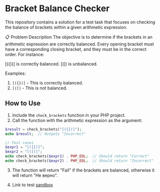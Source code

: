 
# Bracket Balance Checker

This repository contains a solution for a test task that focuses on checking the balance of brackets within a given arithmetic expression.

📋 Problem Description
The objective is to determine if the brackets in an arithmetic expression are correctly balanced. Every opening bracket must have a corresponding closing bracket, and they must be in the correct order. For instance:

[({})] is correctly balanced.
[([) is unbalanced.

Examples:

1. `[({})]` - This is correctly balanced.
2. `[([)` - This is not balanced.

## How to Use

1. Include the `check_brackets` function in your PHP project.
2. Call the function with the arithmetic expression as the argument:

```php
$result = check_brackets("[({})]");
echo $result;  // Outputs "Incorrect"
```

```php
// Test cases
$expr1 = "[({})]";
$expr2 = "[([)]";
echo check_brackets($expr1) . PHP_EOL;  // Should return "Correct"
echo check_brackets($expr2) . PHP_EOL;  // Should return "Incorrect"
```

3. The function will return "Fail" if the brackets are balanced, otherwise it will return "Не верно".

4. Link to test [sandbox](https://onlinephp.io?s=jZRta9swEMdfL5DvcAuB2K1J1r5c-jAogxUKK1vfhRBU5VKLOJKR5K6hzXevTpJjOwvd9Mo-nf73uwfp4rrMy36v35ucnPR7cAIPuTCwqiS3QkngOfK1AbECmyM8asbXaN2_9P9P4hklMC1svkErOOBLqdEYOsk0AldaI7fFFh5ZwSTH5Zhi-DjfSqbZBozVQj7BsHXywSkf17QqAI2DgkZbaVlL_PJ_BgY3IeqAqPfEhFNDZKAcvf4jDMLgVkbKgVedUC266S9qkaRFmcJrv_fJnXBrMoF7JrQB1Qq4UhqQmW3QcIDj4DyMHuHEJcyCmdYoHcHlFYySUdYyzoNx1jHugvF1FGzzKRC31zfW6ZOwMxKab2gwuo_K4JLquEYswRIKUVMzVYmS6lhnMK4VncaNkk5BxrRi3Z9ZUaGp04pVdIH3DZjGLSFbm029p60Ad0o5nFyr6il3ZeO5K5ubD25R18PW1D6GJJRkKJzol6kLAhc0CQXKTpto5_TUd6su3pCk3amW22wo5nuciHS7ajO4CZKHJcqgrEwOwoKSrqQE6es8bnTcCCZCLpjWbJv4wFl3AtIOGi3vuyDlJPQyC8TptPHbwceowAtlOqR-Cn3JhOuib4EplVyS00FadcEPc8HCIOUTANe4XeCLMHQt_iuvwLkXJk7clHYLjmmp0MiRhZw9o3fZMMvzI2xZPXwH97a1CJGrStpYvhQu3YTA21sXcOap5_DZ7caSq7I-8hc8rRi5Gedp12fX6k_43LUm_HjubEUtK7XiNIguTz_p0gqN8V3Lui9v-x2LiUeuIzlfN9fya5fbk_kLcEaXcpa87tI53UhvOw-2WTAhz9XRl_AshTHc_7hffP95F96a37mqiuW-R_VD8IHG-b80mj4T8vXVOw%2C%2C&v=8.2.10) 
